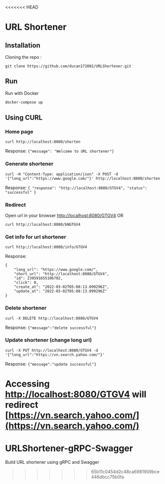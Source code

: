 <<<<<<< HEAD
# URL Shortener

## Installation
Cloning the repo :
```
git clone https://github.com/ducan172002/URLShortener.git
```
## Run

Run with Docker

```bash
docker-compose up
```

## Using CURL
### Home page
```
curl http://localhost:8080/shorten
```

Response:
`{"message": "Welcome to URL shortener"}`

### Generate shortener
```
curl -H "Content-Type: application/json" -X POST -d '{"long_url":"https://www.google.com/"}' http://localhost:8080/shorten
```
Response:
`{
    "response": "http://localhost:8080/GTGV4",
    "status": "successful"
}`

### Redirect
Open url in your browser [http://localhost:8080/GTGV4](http://localhost:8080/GTGV4) OR
```
curl http://localhost:8080/bNGTGV4
```

### Get info for url shortener
```
curl http://localhost:8080/info/GTGV4 
```

Response:
```
{
    "long_url": "https://www.google.com/",
    "short_url": "http://localhost:8080/GTGV4",
    "id": 239591655106702,
    "click": 0,
    "create_at": "2022-03-02T05:08:13.099296Z",
    "update_at": "2022-03-02T05:08:13.099296Z"
}
```

### Delete shortener
```
curl -X DELETE http://localhost:8080/GTGV4
```
Response:
`{"message":"delete successful"}`

### Update shortener (change long url)
```
curl -X PUT http://localhost:8080/GTGV4 -d '{"long_url":"https://vn.search.yahoo.com/"}'
```
Response:
`{"message":"update successful"}`

Accessing [http://localhost:8080/GTGV4](http://localhost:8080/GTGV4) will redirect  [https://vn.search.yahoo.com/](https://vn.search.yahoo.com/)
=======
# URLShortener-gRPC-Swagger
Build URL shortener using gRPC and Swagger
>>>>>>> 65b11c0454d2c48ca6981909bce446dbcc75b0fa
